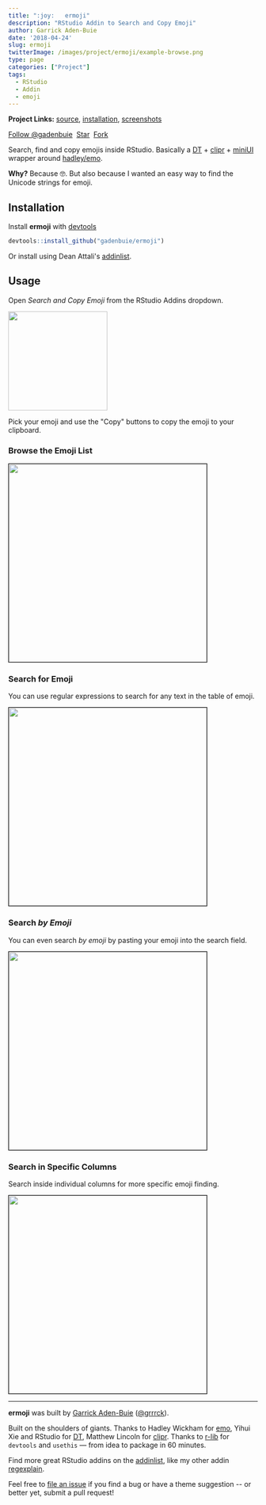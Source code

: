 ```yaml
---
title: ":joy:   ermoji"
description: "RStudio Addin to Search and Copy Emoji"
author: Garrick Aden-Buie
date: '2018-04-24'
slug: ermoji
twitterImage: /images/project/ermoji/example-browse.png
type: page
categories: ["Project"]
tags:
  - RStudio
  - Addin
  - emoji
---
```


[ermoji-src]: https://github.com/gadenbuie/ermoji
[emo]: https://github.com/hadley/emo
[DT]: https://rstudio.github.io/DT
[clipr]: https://github.com/mdlincoln/clipr
[devtools]: https://github.com/r-lib/devtools
[miniUI]: http://shiny.rstudio.com/articles/gadget-ui.html
[addinlist]: https://github.com/daattali/addinslist

**Project Links:** [source][ermoji-src], [installation](#installation), [screenshots](#usage)

<!-- https://buttons.github.io/ -->
<a class="github-button" href="https://github.com/gadenbuie" data-show-count="true" aria-label="Follow @gadenbuie on GitHub">Follow @gadenbuie</a>&nbsp;
<a class="github-button" href="https://github.com/gadenbuie/ermoji" data-icon="octicon-star" data-show-count="true" aria-label="Star gadenbuie/ermoji on GitHub">Star</a>&nbsp;
<a class="github-button" href="https://github.com/gadenbuie/ermoji/fork" data-icon="octicon-repo-forked" data-show-count="true" aria-label="Fork gadenbuie/ermoji on GitHub">Fork</a>

Search, find and copy emojis inside RStudio.
Basically a [DT] + [clipr] + [miniUI] wrapper around [hadley/emo][emo].

**Why?** Because 🤓. But also because I wanted an easy way to find the Unicode strings for emoji.

## Installation

Install **ermoji** with [devtools]

``` r
devtools::install_github("gadenbuie/ermoji")
```

Or install using Dean Attali's [addinlist].

## Usage

Open *Search and Copy Emoji* from the RStudio Addins dropdown.

<img src="/images/project/ermoji/addins-list.png" width="200px">

Pick your emoji and use the "Copy" buttons to copy the emoji to your clipboard.

### Browse the Emoji List

<img src="/images/project/ermoji/example-browse.png" width="400px" style="border: solid 1px black">

### Search for Emoji

You can use regular expressions to search for any text in the table of emoji.

<img src="/images/project/ermoji/example-global-search.png" width="400px" style="border: solid 1px black">

### Search *by Emoji*

You can even search *by emoji* by pasting your emoji into the search field.

<img src="/images/project/ermoji/example-emoji-search.png" width="400px" style="border: solid 1px black">

### Search in Specific Columns

Search inside individual columns for more specific emoji finding.

<img src="/images/project/ermoji/example-column-search.png" width="400px" style="border: solid 1px black">

***

**ermoji** was built by [Garrick Aden-Buie](https://www.garrickadenbuie.com) ([&commat;grrrck](https://twitter.com/grrrck)).

Built on the shoulders of giants. Thanks to Hadley Wickham for [emo], Yihui Xie and RStudio for [DT], Matthew Lincoln for [clipr]. Thanks to [r-lib](https://github.com/r-lib) for `devtools` and `usethis` — from idea to package in 60 minutes.

Find more great RStudio addins on the [addinlist], like my other addin [regexplain](https://github.com/gadenbuie/regexplain).

Feel free to [file an issue](https://github.com/gadenbuie/ermoji/issues) if you find a bug or have a theme suggestion -- or better yet, submit a pull request!
